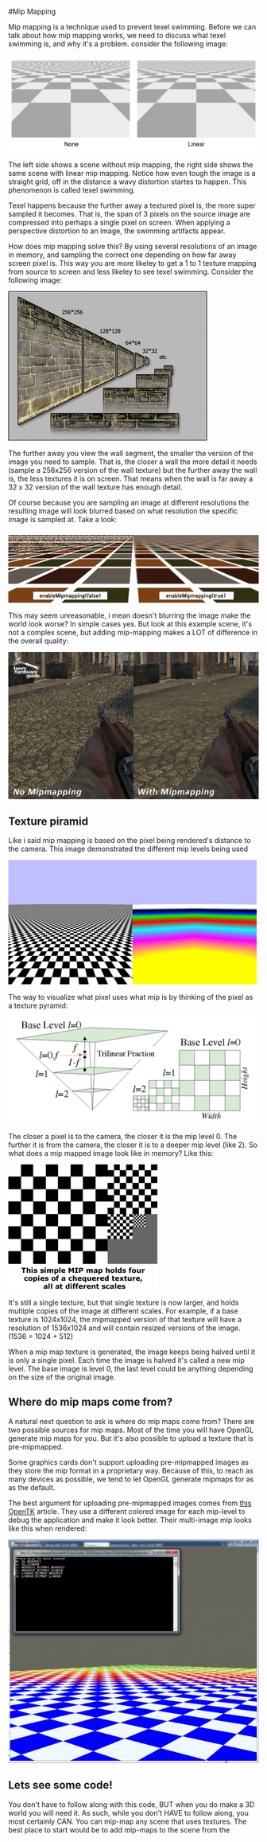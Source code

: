 #Mip Mapping

Mip mapping is a technique used to prevent texel swimming. Before we can talk about how mip mapping works, we need to discuss what texel swimming is, and why it's a problem. consider the following image:

![MIP1](mip1.png)

The left side shows a scene without mip mapping, the right side shows the same scene with linear mip mapping. Notice how even tough the image is a straight grid, off in the distance a wavy distortion startes to happen. This phenomenon is called texel swimming. 

Texel happens because the further away a textured pixel is, the more super sampled it becomes. That is, the span of 3 pixels on the source image are compressed into perhaps a single pixel on screen. When applying a perspective distortion to an image, the swimming artifacts appear.

How does mip mapping solve this? By using several resolutions of an image in memory, and sampling the correct one depending on how far away screen pixel is. This way you are more likeley to get a 1 to 1 texture mapping from source to screen and less likeley to see texel swimming. Consider the following image:

![MIP2](mip2.jpg)

The further away you view the wall segment, the smaller the version of the image you need to sample. That is, the closer a wall the more detail it needs (sample a 256x256 version of the wall texture) but the further away the wall is, the less textures it is on screen. That means when the wall is far away a 32 x 32 version of the wall texture has enough detail.

Of course because you are sampling an image at different resolutions the resulting image will look blurred based on what resolution the specific image is sampled at. Take a look:

![MIP3](mip3.png)

This may seem unreasonable, i mean doesn't blurring the image make the world look worse? In simple cases yes. But look at this example scene, it's not a complex scene, but adding mip-mapping makes a LOT of difference in the overall quality:

![MIP4](mip4.png)

## Texture piramid

Like i said mip mapping is based on the pixel being rendered's distance to the camera. This image demonstrated the different mip levels being used

![MIP5](mip5.png)

The way to visualize what pixel uses what mip is by thinking of the pixel as a texture pyramid:

![MIP6](mip6.png)

The closer a pixel is to the camera, the closer it is the mip level 0. The further it is from the camera, the closer it is to a deeper mip level (like 2). So what does a mip mapped image look like in memory? Like this:

![MIP7](mip7.gif)

It's still a single texture, but that single texture is now larger, and holds multiple copies of the image at different scales. For example, if a base texture is 1024x1024, the mipmapped version of that texture will have a resolution of 1536x1024 and will contain resized versions of the image. (1536 = 1024 + 512)

When a mip map texture is generated, the image keeps being halved until it is only a single pixel. Each time the image is halved it's called a new mip level. The base image is level 0, the last level could be anything depending on the size of the original image.

## Where do mip maps come from?
A natural next question to ask is where do mip maps come from? There are two possible sources for mip maps. Most of the time you will have OpenGL generate mip maps for you. But it's also possible to upload a texture that is pre-mipmapped. 

Some graphics cards don't support uploading pre-mipmapped images as they store the mip format in a proprietary way. Because of this, to reach as many devices as possible, we tend to let OpenGL generate mipmaps for as as the default.

The best argument for uploading pre-mipmapped images comes from [this OpenTK](http://www.opentk.com/node/2575) article. They use a different colored image for each mip-level to debug the application and make it look better. Their multi-image mip looks like this when rendered:

![MIP8](mip8.png)

## Lets see some code!

You don't have to follow along with this code, BUT when you do make a 3D world you will need it. As such, while you don't HAVE to follow along, you most certainly CAN. You can mip-map any scene that uses textures. The best place to start would be to add mip-maps to the scene from the 
